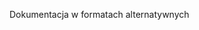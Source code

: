 <Token xmlns:xlink="http://www.w3.org/1999/xlink">Dokumentacja w formatach alternatywnych</Token>

<!--HONumber=May16_HO1-->


